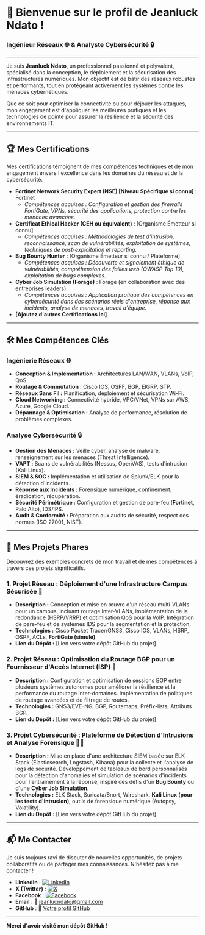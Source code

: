 # 👋 Bienvenue sur le profil de Jeanluck Ndato !
### Ingénieur Réseaux 🌐 & Analyste Cybersécurité 🔒

---

Je suis **Jeanluck Ndato**, un professionnel passionné et polyvalent, spécialisé dans la conception, le déploiement et la sécurisation des infrastructures numériques. Mon objectif est de bâtir des réseaux robustes et performants, tout en protégeant activement les systèmes contre les menaces cybernétiques.

Que ce soit pour optimiser la connectivité ou pour déjouer les attaques, mon engagement est d'appliquer les meilleures pratiques et les technologies de pointe pour assurer la résilience et la sécurité des environnements IT.

---

## 🏆 Mes Certifications

Mes certifications témoignent de mes compétences techniques et de mon engagement envers l'excellence dans les domaines du réseau et de la cybersécurité.

* **Fortinet Network Security Expert (NSE) [Niveau Spécifique si connu]** : Fortinet
    * *Compétences acquises : Configuration et gestion des firewalls FortiGate, VPNs, sécurité des applications, protection contre les menaces avancées.*
* **Certificat Ethical Hacker (CEH ou équivalent)** : [Organisme Émetteur si connu]
    * *Compétences acquises : Méthodologies de test d'intrusion, reconnaissance, scan de vulnérabilités, exploitation de systèmes, techniques de post-exploitation et reporting.*
* **Bug Bounty Hunter** : [Organisme Émetteur si connu / Plateforme]
    * *Compétences acquises : Découverte et signalement éthique de vulnérabilités, compréhension des failles web (OWASP Top 10), exploitation de bugs complexes.*
* **Cyber Job Simulation (Forage)** : Forage (en collaboration avec des entreprises leaders)
    * *Compétences acquises : Application pratique des compétences en cybersécurité dans des scénarios réels d'entreprise, réponse aux incidents, analyse de menaces, travail d'équipe.*
* **[Ajoutez d'autres Certifications ici]**

---

## 🛠️ Mes Compétences Clés

### Ingénierie Réseaux 🌐
* **Conception & Implémentation :** Architectures LAN/WAN, VLANs, VoIP, QoS.
* **Routage & Commutation :** Cisco IOS, OSPF, BGP, EIGRP, STP.
* **Réseaux Sans Fil :** Planification, déploiement et sécurisation Wi-Fi.
* **Cloud Networking :** Connectivité hybride, VPC/VNet, VPNs sur AWS, Azure, Google Cloud.
* **Dépannage & Optimisation :** Analyse de performance, résolution de problèmes complexes.

### Analyse Cybersécurité 🔒
* **Gestion des Menaces :** Veille cyber, analyse de malware, renseignement sur les menaces (Threat Intelligence).
* **VAPT :** Scans de vulnérabilités (Nessus, OpenVAS), tests d'intrusion (Kali Linux).
* **SIEM & SOC :** Implémentation et utilisation de Splunk/ELK pour la détection d'incidents.
* **Réponse aux Incidents :** Forensique numérique, confinement, éradication, récupération.
* **Sécurité Périmétrique :** Configuration et gestion de pare-feu (**Fortinet**, Palo Alto), IDS/IPS.
* **Audit & Conformité :** Préparation aux audits de sécurité, respect des normes (ISO 27001, NIST).

---

## 🚀 Mes Projets Phares

Découvrez des exemples concrets de mon travail et de mes compétences à travers ces projets significatifs.

### 1. **Projet Réseau : Déploiement d'une Infrastructure Campus Sécurisée** 🏫
* **Description :** Conception et mise en œuvre d'un réseau multi-VLANs pour un campus, incluant routage inter-VLANs, implémentation de la redondance (HSRP/VRRP) et optimisation QoS pour la VoIP. Intégration de pare-feu et de systèmes IDS pour la segmentation et la protection.
* **Technologies :** Cisco Packet Tracer/GNS3, Cisco IOS, VLANs, HSRP, OSPF, ACLs, **FortiGate (simulé)**.
* **Lien du Dépôt :** [Lien vers votre dépôt GitHub du projet]

### 2. **Projet Réseau : Optimisation du Routage BGP pour un Fournisseur d'Accès Internet (ISP)** 📶
* **Description :** Configuration et optimisation de sessions BGP entre plusieurs systèmes autonomes pour améliorer la résilience et la performance du routage inter-domaines. Implémentation de politiques de routage avancées et de filtrage de routes.
* **Technologies :** GNS3/EVE-NG, BGP, Routemaps, Préfix-lists, Attributs BGP.
* **Lien du Dépôt :** [Lien vers votre dépôt GitHub du projet]

### 3. **Projet Cybersécurité : Plateforme de Détection d'Intrusions et Analyse Forensique** 🕵️‍♂️
* **Description :** Mise en place d'une architecture SIEM basée sur ELK Stack (Elasticsearch, Logstash, Kibana) pour la collecte et l'analyse de logs de sécurité. Développement de tableaux de bord personnalisés pour la détection d'anomalies et simulation de scénarios d'incidents pour l'entraînement à la réponse, inspiré des défis d'un **Bug Bounty** ou d'une **Cyber Job Simulation**.
* **Technologies :** ELK Stack, Suricata/Snort, Wireshark, **Kali Linux (pour les tests d'intrusion)**, outils de forensique numérique (Autopsy, Volatility).
* **Lien du Dépôt :** [Lien vers votre dépôt GitHub du projet]

---

## 📬 Me Contacter

Je suis toujours ravi de discuter de nouvelles opportunités, de projets collaboratifs ou de partager mes connaissances. N'hésitez pas à me contacter !

* **LinkedIn** : [![LinkedIn](https://img.shields.io/badge/LinkedIn-0077B5?style=for-the-badge&logo=linkedin&logoColor=white)](https://www.linkedin.com/in/jeanlucndato)
* **X (Twitter)** : [![X](https://img.shields.io/badge/X-000000?style=for-the-badge&logo=x&logoColor=white)](https://twitter.com/jeanlucndato)
* **Facebook** : [![Facebook](https://img.shields.io/badge/Facebook-1877F2?style=for-the-badge&logo=facebook&logoColor=white)](https://www.facebook.com/jeanlucndato)
* **Email** : 📧 [jeanlucndato@gmail.com](mailto:jeanlucndato@gmail.com)
* **GitHub** : 🐙 [Votre profil GitHub](https://github.com/votre-nom-utilisateur-github)

---

**Merci d'avoir visité mon dépôt GitHub !**
